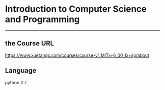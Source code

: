 # Introduction to Computer Science and Programming
***
## the Course URL
https://www.xuetangx.com/courses/course-v1:MITx+6_00_1x+sp/about

## Language
python 2.7
